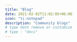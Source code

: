 ```yaml
---
title: "Blog"
date: 2021-02-02T11:02:05+06:00
icon: "ti-notepad"
description: "Community blogs"
# type dont remove or customize
# type : "docs"
---
```

